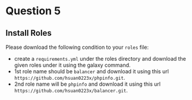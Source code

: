 # Question 5

## Install Roles

Please download the following condition to your `roles` file:
- create a `requirements.yml` under the roles directory and download the given roles under it using the galaxy command.
- 1st role name should be `balancer` and download it using this url `https://github.com/hsuan0223x/phpinfo.git`.
- 2nd role name will be `phpinfo` and download it using this url `https://github.com/hsuan0223x/balancer.git`.